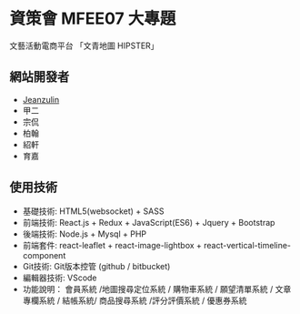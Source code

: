 # 資策會 MFEE07 大專題
文藝活動電商平台 「文青地圖 HIPSTER」

## 網站開發者
* [Jeanzulin](https://github.com/Jeanzulin "Title")  
* 甲二
* 宗侃
* 柏翰
* 紹軒
* 育嘉

## 使用技術
* 基礎技術: HTML5(websocket) + SASS
* 前端技術: React.js + Redux + JavaScript(ES6) + Jquery + Bootstrap
* 後端技術: Node.js + Mysql + PHP
* 前端套件: react-leaflet + react-image-lightbox + react-vertical-timeline-component
* Git技術: Git版本控管 (github / bitbucket)
* 編輯器技術: VScode
* 功能說明： 會員系統 /地圖搜尋定位系統 / 購物車系統 / 願望清單系統 / 文章專欄系統 / 結帳系統/ 商品搜尋系統 /評分評價系統 / 優惠券系統
